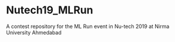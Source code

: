 # Nutech19_MLRun
A contest repository for the ML Run event in Nu-tech 2019 at Nirma University Ahmedabad 
